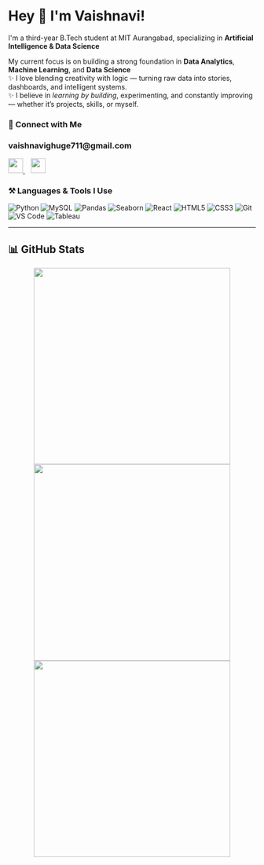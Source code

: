 # Hey 👋 I'm Vaishnavi!
I'm a third-year B.Tech student at MIT Aurangabad, specializing in **Artificial Intelligence & Data Science**<br>

My current focus is on building a strong foundation in **Data Analytics**, **Machine Learning**, and **Data Science** 
<br>
✨ I love blending creativity with logic — turning raw data into stories, dashboards, and intelligent systems.  <br>
✨ I believe in *learning by building*, experimenting, and constantly improving — whether it’s projects, skills, or myself.


### 🔗 Connect with Me
<h3>vaishnavighuge711@gmail.com</h3>

<p>
  <a href="https://www.linkedin.com/in/vaishnavi-ghuge-9b0504279/" >
    <img src="https://cdn.jsdelivr.net/gh/devicons/devicon/icons/linkedin/linkedin-original.svg" width="30" />
  </a>
   &nbsp;&nbsp;
  <a href="https://github.com/vaishnavii-23">
    <img src="https://cdn.jsdelivr.net/gh/devicons/devicon/icons/github/github-original.svg" width="30" />
  </a>
</p>
 





### ⚒️ Languages & Tools I Use

![Python](https://img.shields.io/badge/-Python-3776AB?style=flat&logo=python&logoColor=white)
![MySQL](https://img.shields.io/badge/-MySQL-4479A1?style=flat&logo=mysql&logoColor=white)
![Pandas](https://img.shields.io/badge/-Pandas-150458?style=flat&logo=pandas&logoColor=white)
![Seaborn](https://img.shields.io/badge/-Seaborn-9E1B32?style=flat&logoColor=white)
![React](https://img.shields.io/badge/-React-61DAFB?style=flat&logo=react&logoColor=black)
![HTML5](https://img.shields.io/badge/-HTML5-E34F26?style=flat&logo=html5&logoColor=white)
![CSS3](https://img.shields.io/badge/-CSS3-1572B6?style=flat&logo=css3&logoColor=white)
![Git](https://img.shields.io/badge/-Git-F05032?style=flat&logo=git&logoColor=white)
![VS Code](https://img.shields.io/badge/-VSCode-007ACC?style=flat&logo=visual-studio-code&logoColor=white)
![Tableau](https://img.shields.io/badge/-Tableau-E97627?style=flat&logo=tableau&logoColor=white)

---

## 📊 GitHub Stats

<p align="center">
  <img src="https://github-readme-stats.vercel.app/api?username=vaishnavii-23&show_icons=true&theme=midnight-purple" width="400"/>
  <img src="https://github-readme-streak-stats.herokuapp.com/?user=vaishnavii-23&theme=midnight-purple" width="400"/>
  <img src="https://github-readme-stats.vercel.app/api/top-langs/?username=vaishnavii-23&layout=compact&theme=midnight-purple" width="400"/>
</p>


